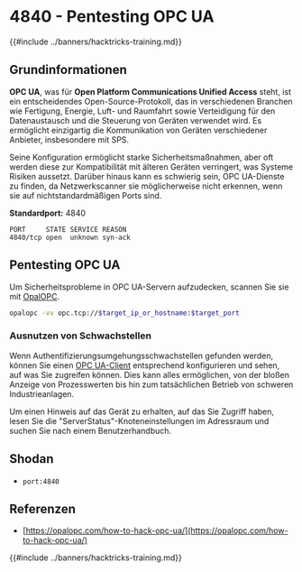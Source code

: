 # 4840 - Pentesting OPC UA

{{#include ../banners/hacktricks-training.md}}

## Grundinformationen

**OPC UA**, was für **Open Platform Communications Unified Access** steht, ist ein entscheidendes Open-Source-Protokoll, das in verschiedenen Branchen wie Fertigung, Energie, Luft- und Raumfahrt sowie Verteidigung für den Datenaustausch und die Steuerung von Geräten verwendet wird. Es ermöglicht einzigartig die Kommunikation von Geräten verschiedener Anbieter, insbesondere mit SPS.

Seine Konfiguration ermöglicht starke Sicherheitsmaßnahmen, aber oft werden diese zur Kompatibilität mit älteren Geräten verringert, was Systeme Risiken aussetzt. Darüber hinaus kann es schwierig sein, OPC UA-Dienste zu finden, da Netzwerkscanner sie möglicherweise nicht erkennen, wenn sie auf nichtstandardmäßigen Ports sind.

**Standardport:** 4840
```text
PORT     STATE SERVICE REASON
4840/tcp open  unknown syn-ack
```
## Pentesting OPC UA

Um Sicherheitsprobleme in OPC UA-Servern aufzudecken, scannen Sie sie mit [OpalOPC](https://opalopc.com/).
```bash
opalopc -vv opc.tcp://$target_ip_or_hostname:$target_port
```
### Ausnutzen von Schwachstellen

Wenn Authentifizierungsumgehungsschwachstellen gefunden werden, können Sie einen [OPC UA-Client](https://www.prosysopc.com/products/opc-ua-browser/) entsprechend konfigurieren und sehen, auf was Sie zugreifen können. Dies kann alles ermöglichen, von der bloßen Anzeige von Prozesswerten bis hin zum tatsächlichen Betrieb von schweren Industrieanlagen.

Um einen Hinweis auf das Gerät zu erhalten, auf das Sie Zugriff haben, lesen Sie die "ServerStatus"-Knoteneinstellungen im Adressraum und suchen Sie nach einem Benutzerhandbuch.

## Shodan

- `port:4840`

## Referenzen

- [https://opalopc.com/how-to-hack-opc-ua/](https://opalopc.com/how-to-hack-opc-ua/)


{{#include ../banners/hacktricks-training.md}}
